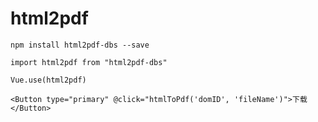 <!--
 * @Author: your name
 * @Date: 2022-01-13 21:55:45
 * @LastEditTime: 2022-01-13 22:05:18
 * @LastEditors: your name
 * @Description: 打开koroFileHeader查看配置 进行设置: https://github.com/OBKoro1/koro1FileHeader/wiki/%E9%85%8D%E7%BD%AE
 * @FilePath: /html2pdf/README.md
-->
# html2pdf

```
npm install html2pdf-dbs --save
```
```
import html2pdf from "html2pdf-dbs"
``````

```
Vue.use(html2pdf)
``````
```
<Button type="primary" @click="htmlToPdf('domID', 'fileName')">下载</Button>
``````